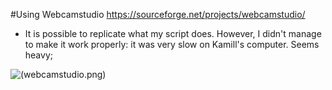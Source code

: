 #Using Webcamstudio
https://sourceforge.net/projects/webcamstudio/

- It is possible to replicate what my script does. However, I didn't manage to make it work properly: it was very slow on Kamill's computer. Seems heavy;

![(webcamstudio.png)](https://www.youtube.com/watch?v=Q0plutYNjJM)


